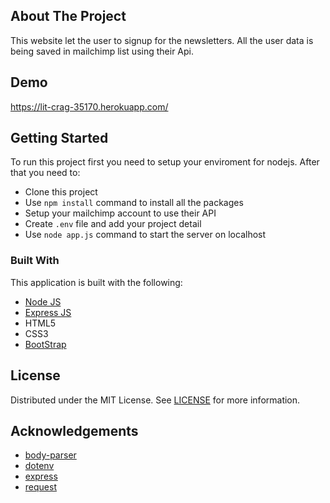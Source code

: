 <!-- ABOUT THE PROJECT -->
## About The Project
This website let the user to signup for the newsletters. All the user data is being saved in mailchimp list using their Api.

## Demo
https://lit-crag-35170.herokuapp.com/

<!-- GETTING STARTED -->
## Getting Started
To run this project first you need to setup your enviroment for nodejs. After that you need to:
* Clone this project
* Use `npm install` command to install all the packages
* Setup your mailchimp account to use their API
* Create `.env` file and add your project detail
* Use `node app.js` command to start the server on localhost

### Built With
This application is built with the following:
* [Node JS](https://nodejs.org/en/)
* [Express JS](https://expressjs.com/)
* HTML5
* CSS3
* [BootStrap](https://getbootstrap.com/)


<!-- LICENSE -->
## License

Distributed under the MIT License. See [LICENSE](https://github.com/UmarNawaz33/newsletter-signup/blob/main/LICENSE) for more information.

<!-- ACKNOWLEDGEMENTS -->
## Acknowledgements
* [body-parser](https://www.npmjs.com/package/body-parser)
* [dotenv](https://www.npmjs.com/package/dotenv)
* [express](https://www.npmjs.com/package/express)
* [request](https://www.npmjs.com/package/request)

